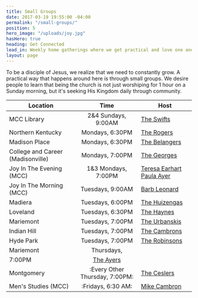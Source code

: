 ```yaml
---
title: Small Groups
date: 2017-03-19 19:55:00 -04:00
permalink: "/small-groups/"
position: 5
hero_image: "/uploads/joy.jpg"
hasHero: true
heading: Get Connected
lead_in: Weekly home gatherings where we get practical and love one another.
layout: page
---
```


To be a disciple of Jesus, we realize that we need to constantly grow. A practical way that happens around here is through small groups. We desire people to learn that being the church is not just worshiping for 1 hour on a Sunday morning, but it's seeking His Kingdom daily through community.

| Location                     | Time                 | Host                                              |
| ---------------------------  | :--------------------: | --------------------------------------------------|
| MCC Library                  | 2&4 Sundays, 9:00AM    | [The Swifts](mailto:zekeswift@gmail.com)      |
| Northern Kentucky               | Mondays, 6:30PM    | [The Rogers](mailto:aaronrgrs7@gmail.com)     |
| Madison Place                   | Mondays, 6:30PM     | [The Belangers](mailto:chefbelanger@hotmail.com) |
| College and Career (Madisonville)| Mondays, 7:00PM    | [The Georges](mailto:georgem3@mail.uc.edu)     |
| Joy In The Evening (MCC)     |1&3 Mondays, 7:00PM    | [Teresa Earhart](mailto:ttearhart@gmail.com) [Paula Ayer](mailto:ayerpaula@gmail.com) |
| Joy In The Morning (MCC)     |Tuesdays, 9:00AM   | [Barb Leonard](mailto:tfleo@cinci.rr.com)  |
| Madiera                   | Tuesdays, 6:00PM     | [The Huizengas](mailto:huizenb@gmail.com)      |
| Loveland                | Tuesdays, 6:30PM    | [The Haynes](mailto:haynes.joel@gmail.com)     |
| Mariemont                  | Tuesdays, 7:00PM     | [The Urbanskis](mailto:urbanskirob@yahoo.com) |
| Indian Hill                  | Tuesdays, 7:00PM     | [The Cambrons](mailto:mikecambron43@gmail.com) |
| Hyde Park                  | Tuesdays, 7:00PM     | [The Robinsons](mailto:burr.robinson@gmail.com) |
| Mariemont                 | Thursdays,
7:00PM     | [The Ayers](mailto:matt@ayerquality.com) |
| Montgomery  | :Every Other Thursday, 7:00PM: | [The Ceslers](mailto:stevecesler@yahoo.com)|
| Men's Studies (MCC) | :Fridays, 6:30 AM: | [Mike Cambron](mailto:mikecambron43@gmail.com)|
